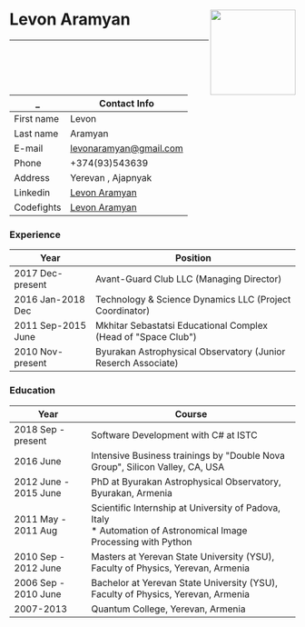 # Levon Aramyan <img src="https://avatars1.githubusercontent.com/u/43417240?s=400&u=a1453a92825498b0a2e6059b2eaea7a2ca9108b9&v=4" align="right" width="150px" height="150px" />
<hr/>

| _                  | Contact Info  |
| ------------------ | ------------- |
| First name         | Levon         |
| Last name          | Aramyan       |
| E-mail             | <a href="mailto:levonaramyan@gmail.com">levonaramyan@gmail.com</a> |
| Phone              | +374(93)543639 |
| Address            | Yerevan , Ajapnyak |    
| Linkedin           | [Levon Aramyan](https://www.linkedin.com/in/levon-aramyan-17b43917/) |
| Codefights         | [Levon Aramyan](https://app.codesignal.com/profile/l_aramyan) |

### Experience
| Year | Position |
| ---- | -------- |
| 2017 Dec-present | Avant-Guard Club LLC (Managing Director)|
| 2016 Jan-2018 Dec | Technology & Science Dynamics LLC (Project Coordinator)|
| 2011 Sep-2015 June | Mkhitar Sebastatsi Educational Complex (Head of "Space Club")|
| 2010 Nov-present | Byurakan Astrophysical Observatory (Junior Reserch Associate) |


### Education
| Year | Course |
| ---- | -------- |
|2018 Sep - present   | Software Development with C# at ISTC |
|2016 June  | Intensive Business trainings by "Double Nova Group", Silicon Valley, CA, USA |
|2012 June - 2015 June  | PhD at Byurakan Astrophysical Observatory, Byurakan, Armenia |
|2011 May - 2011 Aug  | Scientific Internship at University of Padova, Italy <br>* Automation of Astronomical Image Processing with Python|
|2010 Sep - 2012 June  | Masters at Yerevan State University (YSU), Faculty of Physics, Yerevan, Armenia |
|2006 Sep - 2010 June | Bachelor at Yerevan State University (YSU), Faculty of Physics, Yerevan, Armenia |
|2007-2013 | Quantum College, Yerevan, Armenia |

<br><br>


